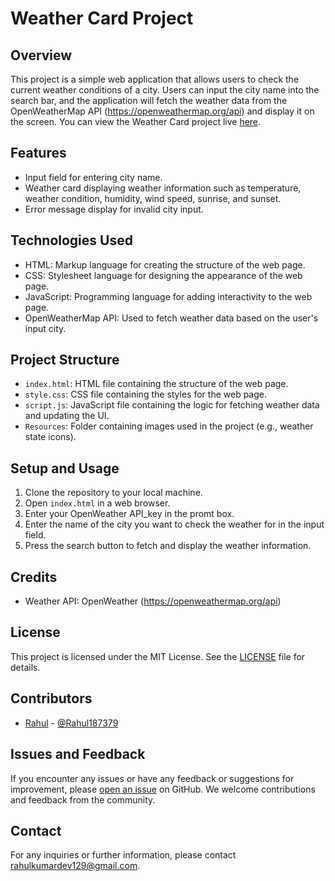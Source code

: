 # Weather Card Project

## Overview
This project is a simple web application that allows users to check the current weather conditions of a city. Users can input the city name into the search bar, and the application will fetch the weather data from the OpenWeatherMap API (https://openweathermap.org/api) and display it on the screen. You can view the Weather Card project live [here](https://rahulkumar129.github.io/Weather-Card/).

## Features
- Input field for entering city name.
- Weather card displaying weather information such as temperature, weather condition, humidity, wind speed, sunrise, and sunset.
- Error message display for invalid city input.

## Technologies Used
- HTML: Markup language for creating the structure of the web page.
- CSS: Stylesheet language for designing the appearance of the web page.
- JavaScript: Programming language for adding interactivity to the web page.
- OpenWeatherMap API: Used to fetch weather data based on the user's input city.

## Project Structure
- `index.html`: HTML file containing the structure of the web page.
- `style.css`: CSS file containing the styles for the web page.
- `script.js`: JavaScript file containing the logic for fetching weather data and updating the UI.
- `Resources`: Folder containing images used in the project (e.g., weather state icons).

## Setup and Usage
1. Clone the repository to your local machine.
2. Open `index.html` in a web browser.
3. Enter your OpenWeather API_key in the promt box.
4. Enter the name of the city you want to check the weather for in the input field.
5. Press the search button to fetch and display the weather information.

## Credits
- Weather API: OpenWeather (https://openweathermap.org/api)

## License
This project is licensed under the MIT License. See the [LICENSE](LICENSE) file for details.

## Contributors
- [Rahul](https://github.com/rahulkumar129) - [@Rahul187379](https://twitter.com/@Rahul187379)

## Issues and Feedback
If you encounter any issues or have any feedback or suggestions for improvement, please [open an issue](https://github.com/yourusername/weather-card-project/issues) on GitHub. We welcome contributions and feedback from the community.

## Contact
For any inquiries or further information, please contact [rahulkumardev129@gmail.com](mailto:rahulkumardev129@gmail.com).
